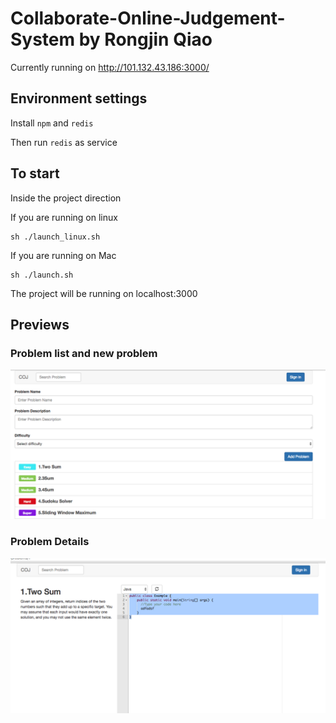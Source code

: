 # Collaborate-Online-Judgement-System by Rongjin Qiao

Currently running on http://101.132.43.186:3000/

## Environment settings
Install `npm` and `redis`

Then run `redis` as service

## To start

Inside the project direction

If you are running on linux
```
sh ./launch_linux.sh
```
If you are running on Mac
```
sh ./launch.sh
```

The project will be running on localhost:3000


## Previews

### Problem list and new problem
![Preview](./previews/ProblemList.png)

### Problem Details
![Preview](./previews/ProblemDetails.png)
